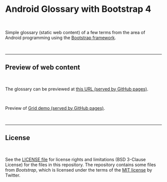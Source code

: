 # Android Glossary with Bootstrap 4 #

<br>

Simple glossary (static web content) of a few terms from the area of Android programming using the [Bootstrap framework](https://getbootstrap.com/).

<br>

----

## Preview of web content ##

<br>

The glossary can be previewed at [this URL (served by GitHub pages)](https://mdecker-mobilecomputing.github.io/HTML_AndroidGlossarMitBootstrap/index.html).

<br>

Preview of [Grid demo (served by GitHub pages)](https://mdecker-mobilecomputing.github.io/HTML_AndroidGlossarMitBootstrap/grid-demo.html).

<br>

----

## License ##

<br>

See the [LICENSE file](LICENSE.md) for license rights and limitations (BSD 3-Clause License)
for the files in this repository.
The repository contains some files from *Bootstrap*, which is licensed under the terms of the [MIT license](https://getbootstrap.com/docs/4.6/about/license/) by Twitter.

<br>
